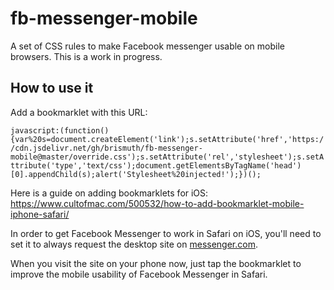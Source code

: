 # fb-messenger-mobile
A set of CSS rules to make Facebook messenger usable on mobile browsers. This is a work in progress.

## How to use it
Add a bookmarklet with this URL:

```javascript:(function(){var%20s=document.createElement('link');s.setAttribute('href','https://cdn.jsdelivr.net/gh/brismuth/fb-messenger-mobile@master/override.css');s.setAttribute('rel','stylesheet');s.setAttribute('type','text/css');document.getElementsByTagName('head')[0].appendChild(s);alert('Stylesheet%20injected!');})();```

Here is a guide on adding bookmarklets for iOS: https://www.cultofmac.com/500532/how-to-add-bookmarklet-mobile-iphone-safari/

In order to get Facebook Messenger to work in Safari on iOS, you'll need to set it to always request the desktop site on [messenger.com](https://messenger.com). 

When you visit the site on your phone now, just tap the bookmarklet to improve the mobile usability of Facebook Messenger in Safari. 

